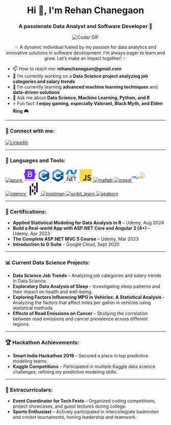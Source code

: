 <h1 align="center">Hi 👋, I'm Rehan Chanegaon</h1>
<h3 align="center">A passionate Data Analyst and Software Developer 🚀</h3>

<p align="center">
  <img src="https://media.giphy.com/media/QssGEmpkyEOhBCb7e1/giphy.gif" alt="Coder GIF" width="300" height="200"/>
</p>

<p align="center">✨ A dynamic individual fueled by my passion for data analytics and innovative solutions in software development. I’m always eager to learn and grow. Let’s make an impact together! ✨</p>

<ul>
  <li>📫 How to reach me: <strong>rehanchanegaon@gmail.com</strong></li>
  <li>🔭 I’m currently working on a <strong>Data Science project analyzing job categories and salary trends</strong></li>
  <li>🌱 I’m currently learning <strong>advanced machine learning techniques</strong> and <strong>data-driven solutions</strong></li>
  <li>💬 Ask me about <strong>Data Science, Machine Learning, Python, and R</strong></li>
  <li>⚡ Fun fact: <strong>I enjoy gaming, especially Valorant, Black Myth, and Elden Ring 🎮</strong></li>
</ul>

---

<h3 align="left">💼 Connect with me:</h3>
<p align="left">
  <a href="https://linkedin.com/in/https://www.linkedin.com/in/rehan-chanegaon/" target="_blank"><img align="center" src="https://img.icons8.com/color/48/000000/linkedin.png" alt="LinkedIn" width="40" height="40" /></a>
</p>

---

<h3 align="left">🔧 Languages and Tools:</h3>
<p align="left"> 
  <a href="https://azure.microsoft.com/en-in/" target="_blank" rel="noreferrer">
    <img src="https://www.vectorlogo.zone/logos/microsoft_azure/microsoft_azure-icon.svg" alt="azure" width="40" height="40"/>
  </a>
  <a href="https://getbootstrap.com" target="_blank" rel="noreferrer"> 
    <img src="https://raw.githubusercontent.com/devicons/devicon/master/icons/bootstrap/bootstrap-plain-wordmark.svg" alt="bootstrap" width="40" height="40"/> 
  </a>
  <a href="https://www.cprogramming.com/" target="_blank" rel="noreferrer"> 
    <img src="https://raw.githubusercontent.com/devicons/devicon/master/icons/c/c-original.svg" alt="c" width="40" height="40"/> 
  </a>
  <a href="https://www.w3schools.com/cpp/" target="_blank" rel="noreferrer"> 
    <img src="https://raw.githubusercontent.com/devicons/devicon/master/icons/cplusplus/cplusplus-original.svg" alt="cplusplus" width="40" height="40"/>
  </a>
  <a href="https://dotnet.microsoft.com/" target="_blank" rel="noreferrer"> 
    <img src="https://raw.githubusercontent.com/devicons/devicon/master/icons/dot-net/dot-net-original-wordmark.svg" alt="dotnet" width="40" height="40"/> 
  </a> 
  <a href="https://developer.mozilla.org/en-US/docs/Web/JavaScript" target="_blank" rel="noreferrer">
    <img src="https://raw.githubusercontent.com/devicons/devicon/master/icons/javascript/javascript-original.svg" alt="javascript" width="40" height="40"/>
  </a>
  <a href="https://www.mathworks.com/" target="_blank" rel="noreferrer"> 
    <img src="https://upload.wikimedia.org/wikipedia/commons/2/21/Matlab_Logo.png" alt="matlab" width="40" height="40"/>
  </a>
  <a href="https://www.microsoft.com/en-us/sql-server" target="_blank" rel="noreferrer">
    <img src="https://www.svgrepo.com/show/303229/microsoft-sql-server-logo.svg" alt="mssql" width="40" height="40"/>
  </a>
  <a href="https://www.mysql.com/" target="_blank" rel="noreferrer"> 
    <img src="https://raw.githubusercontent.com/devicons/devicon/master/icons/mysql/mysql-original-wordmark.svg" alt="mysql" width="40" height="40"/> 
  </a>
  <a href="https://opencv.org/" target="_blank" rel="noreferrer"> 
    <img src="https://www.vectorlogo.zone/logos/opencv/opencv-icon.svg" alt="opencv" width="40" height="40"/> 
  </a>
  <a href="https://pandas.pydata.org/" target="_blank" rel="noreferrer"> 
    <img src="https://raw.githubusercontent.com/devicons/devicon/2ae2a900d2f041da66e950e4d48052658d850630/icons/pandas/pandas-original.svg" alt="pandas" width="40" height="40"/>
  </a>
  <a href="https://postman.com" target="_blank" rel="noreferrer"> 
    <img src="https://www.vectorlogo.zone/logos/getpostman/getpostman-icon.svg" alt="postman" width="40" height="40"/> 
  </a> 
  <a href="https://scikit-learn.org/" target="_blank" rel="noreferrer"> 
    <img src="https://upload.wikimedia.org/wikipedia/commons/0/05/Scikit_learn_logo_small.svg" alt="scikit_learn" width="40" height="40"/>
  </a> 
  <a href="https://seaborn.pydata.org/" target="_blank" rel="noreferrer"> 
    <img src="https://seaborn.pydata.org/_images/logo-mark-lightbg.svg" alt="seaborn" width="40" height="40"/> 
  </a> 
</p>

---

<h3 align="left">📝 Certifications:</h3>
<ul>
  <li><strong>Applied Statistical Modeling for Data Analysis in R</strong> – Udemy, Aug 2024</li>
  <li><strong>Build a Real-world App with ASP.NET Core and Angular 2 (4+)</strong> – Udemy, Apr 2023</li>
  <li><strong>The Complete ASP.NET MVC 5 Course</strong> – Udemy, Mar 2023</li>
  <li><strong>Introduction to G Suite</strong> – Google Cloud, Sept 2020</li>
</ul>

---

<h3 align="left">📊 Current Data Science Projects:</h3>
<ul>
  <li><strong>Data Science Job Trends</strong> – Analyzing job categories and salary trends in Data Science.</li>
  <li><strong>Exploratory Data Analysis of Sleep</strong> – Investigating sleep patterns and their impact on health and well-being.</li>
  <li><strong>Exploring Factors Influencing MPG in Vehicles: A Statistical Analysis</strong> – Analyzing the factors that affect miles per gallon in vehicles using statistical methods.</li>
  <li><strong>Effects of Road Emissions on Cancer</strong> – Studying the correlation between road emissions and cancer prevalence across different regions.</li>
</ul>

---

<h3 align="left">🏆 Hackathon Achievements:</h3>
<ul>
  <li><strong>Smart India Hackathon 2019</strong> – Secured a place in top predictive modeling teams.</li>
  <li><strong>Kaggle Competitions</strong> – Participated in multiple Kaggle data science challenges, refining my predictive modeling skills.</li>
</ul>

---

<h3 align="left">🏸 Extracurriculars:</h3>
<ul>
  <li><strong>Event Coordinator for Tech Fests</strong> – Organized coding competitions, project showcases, and guest lectures during college.</li>
  <li><strong>Sports Enthusiast</strong> – Actively participated in intercollegiate badminton and cricket tournaments, honing leadership and teamwork.</li>
</ul>
